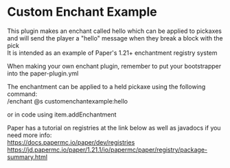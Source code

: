  # Custom Enchant Example  
This plugin makes an enchant called hello which can be applied to pickaxes and will send the player a "hello" message when they break a block with the pick  
It is intended as an example of Paper's 1.21+ enchantment registry system  
  
When making your own enchant plugin, remember to put your bootstrapper into the paper-plugin.yml
  
The enchantment can be applied to a held pickaxe using the following command:  
/enchant @s customenchantexample:hello  
  
or in code using item.addEnchantment  
  
Paper has a tutorial on registries at the link below as well as javadocs if you need more info:  
https://docs.papermc.io/paper/dev/registries  
https://jd.papermc.io/paper/1.21.1/io/papermc/paper/registry/package-summary.html
